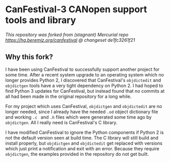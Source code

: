 # CanFestival-3 CANopen support tools and library

###### This repository was forked from (stagnant) Mercurial repo https://hg.beremiz.org/canfestival @ changeset de1fc3261f21

## Why this fork?
I have been using CanFestival to successfully support another project for some time. After a recent system upgrade to
an operating system which no longer provides Python 2, I discovered that CanFestival's `objdictedit` and `objdictgen`
tools have a very tight dependency on Python 2. I had hoped to find Python 3 updates for CanFestival, but instead found
that no commits at all had been made in the original repository for a long while. 

For my project which uses CanFestival, `objdictgen` and `objdictedit` are no longer needed, since I already have
the needed `.od` object dictionary file and working `.c ` and `.h` files which were generated some time ago
by `objdictgen`. All I really need is CanFestival's C library.

I have modified CanFestival to ignore the Python components if Python 2 is not the default version seen at build
time. The C library will still build and install properly, but `objdictgen` and `objdictedit` get replaced with
versions which just print a notification and exit with an error. Because they require `objdictgen`, the examples 
provided in the repository do not get built.
